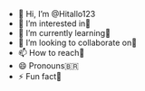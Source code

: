 - 👋 Hi, I’m @Hitallo123
- 👀 I’m interested in🥇
- 🌱 I’m currently learning🥇
- 💞️ I’m looking to collaborate on🥇
- 📫 How to reach🔄
- 😄 Pronouns🇧🇷
- ⚡ Fun fact🧠

<!---
Hitallo123/Hitallo123 is a ✨ special ✨ repository because its `README.md` (this file) appears on your GitHub profile.
You can click the Preview link to take a look at your changes.
--->
